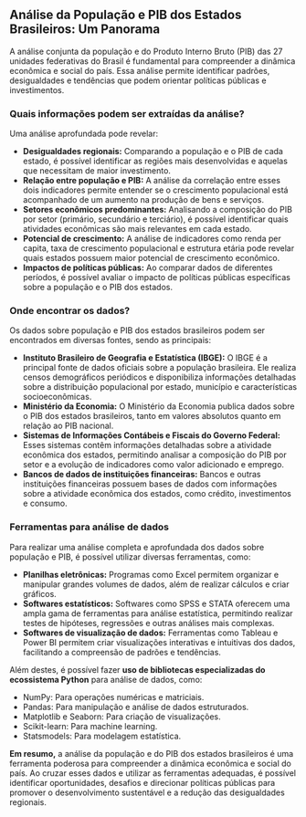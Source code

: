 ## Análise da População e PIB dos Estados Brasileiros: Um Panorama

A análise conjunta da população e do Produto Interno Bruto (PIB) das 27 unidades federativas do Brasil é fundamental para compreender a dinâmica econômica e social do país. Essa análise permite identificar padrões, desigualdades e tendências que podem orientar políticas públicas e investimentos.

### Quais informações podem ser extraídas da análise?

Uma análise aprofundada pode revelar:

* **Desigualdades regionais:** Comparando a população e o PIB de cada estado, é possível identificar as regiões mais desenvolvidas e aquelas que necessitam de maior investimento.
* **Relação entre população e PIB:** A análise da correlação entre esses dois indicadores permite entender se o crescimento populacional está acompanhado de um aumento na produção de bens e serviços.
* **Setores econômicos predominantes:** Analisando a composição do PIB por setor (primário, secundário e terciário), é possível identificar quais atividades econômicas são mais relevantes em cada estado.
* **Potencial de crescimento:** A análise de indicadores como renda per capita, taxa de crescimento populacional e estrutura etária pode revelar quais estados possuem maior potencial de crescimento econômico.
* **Impactos de políticas públicas:** Ao comparar dados de diferentes períodos, é possível avaliar o impacto de políticas públicas específicas sobre a população e o PIB dos estados.

### Onde encontrar os dados?

Os dados sobre população e PIB dos estados brasileiros podem ser encontrados em diversas fontes, sendo as principais:

* **Instituto Brasileiro de Geografia e Estatística (IBGE):** O IBGE é a principal fonte de dados oficiais sobre a população brasileira. Ele realiza censos demográficos periódicos e disponibiliza informações detalhadas sobre a distribuição populacional por estado, município e características socioeconômicas.
* **Ministério da Economia:** O Ministério da Economia publica dados sobre o PIB dos estados brasileiros, tanto em valores absolutos quanto em relação ao PIB nacional.
* **Sistemas de Informações Contábeis e Fiscais do Governo Federal:** Esses sistemas contêm informações detalhadas sobre a atividade econômica dos estados, permitindo analisar a composição do PIB por setor e a evolução de indicadores como valor adicionado e emprego.
* **Bancos de dados de instituições financeiras:** Bancos e outras instituições financeiras possuem bases de dados com informações sobre a atividade econômica dos estados, como crédito, investimentos e consumo.

### Ferramentas para análise de dados

Para realizar uma análise completa e aprofundada dos dados sobre população e PIB, é possível utilizar diversas ferramentas, como:

* **Planilhas eletrônicas:** Programas como Excel permitem organizar e manipular grandes volumes de dados, além de realizar cálculos e criar gráficos.
* **Softwares estatísticos:** Softwares como SPSS e STATA oferecem uma ampla gama de ferramentas para análise estatística, permitindo realizar testes de hipóteses, regressões e outras análises mais complexas.
* **Softwares de visualização de dados:** Ferramentas como Tableau e Power BI permitem criar visualizações interativas e intuitivas dos dados, facilitando a compreensão de padrões e tendências.

Além destes, é possível fazer **uso de bibliotecas especializadas do ecossistema Python** para análise de dados, como:
- NumPy: Para operações numéricas e matriciais.
- Pandas: Para manipulação e análise de dados estruturados.
- Matplotlib e Seaborn: Para criação de visualizações.
- Scikit-learn: Para machine learning.
- Statsmodels: Para modelagem estatística.

**Em resumo,** a análise da população e do PIB dos estados brasileiros é uma ferramenta poderosa para compreender a dinâmica econômica e social do país. Ao cruzar esses dados e utilizar as ferramentas adequadas, é possível identificar oportunidades, desafios e direcionar políticas públicas para promover o desenvolvimento sustentável e a redução das desigualdades regionais.
